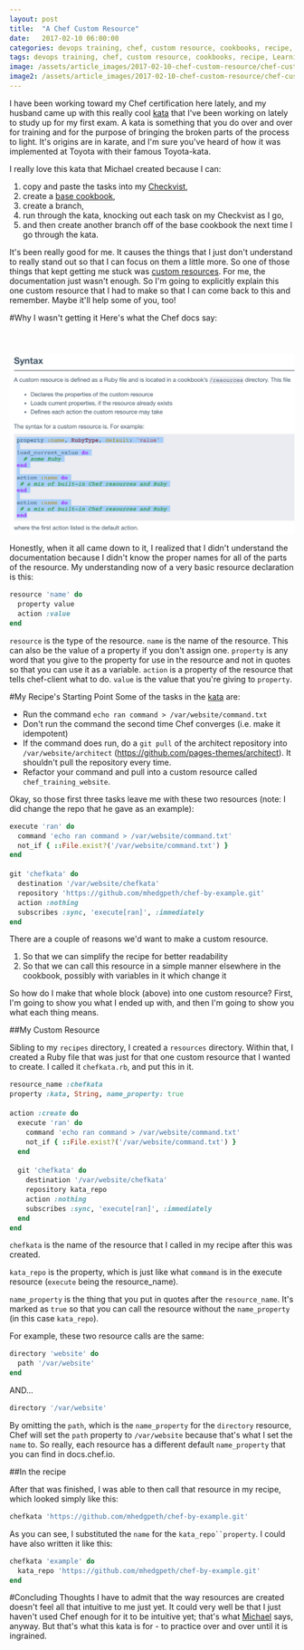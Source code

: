 ```yaml
---
layout: post
title:  "A Chef Custom Resource"
date:   2017-02-10 06:00:00
categories: devops training, chef, custom resource, cookbooks, recipe, Learning, kata
tags: devops training, chef, custom resource, cookbooks, recipe, Learning, kata
image: /assets/article_images/2017-02-10-chef-custom-resource/chef-custom-resource.jpg
image2: /assets/article_images/2017-02-10-chef-custom-resource/chef-custom-resource-mobile.jpg
---
```

I have been working toward my Chef certification here lately, and my husband came up with this really cool [kata](https://github.com/mhedgpeth/chef-by-example) that I've been working on lately to study up for my first exam. A kata is something that you do over and over for training and for the purpose of bringing the broken parts of the process to light. It's origins are in karate, and I'm sure you've heard of how it was implemented at Toyota with their famous Toyota-kata. 

I really love this kata that Michael created because I can:

1) copy and paste the tasks into my [Checkvist](https://checkvist.com/),
2) create a [base cookbook](https://github.com/anniehedgpeth/chefkata), 
3) create a branch, 
4) run through the kata, knocking out each task on my Checkvist as I go, 
5) and then create another branch off of the base cookbook the next time I go through the kata.

It's been really good for me. It causes the things that I just don't understand to really stand out so that I can focus on them a little more. So one of those things that kept getting me stuck was [custom resources](https://docs.chef.io/custom_resources.html). For me, the documentation just wasn't enough. So I'm going to explicitly explain this one custom resource that I had to make so that I can come back to this and remember. Maybe it'll help some of you, too!

#Why I wasn't getting it
Here's what the Chef docs say:

[<img src='/assets/article_images/2017-02-10-chef-custom-resource/chefdocs.png' style='display: block; margin-left: auto; margin-right: auto; padding-top: 40px' />](https://docs.chef.io/custom_resources.html)

Honestly, when it all came down to it, I realized that I didn't understand the documentation because I didn't know the proper names for all of the parts of the resource. My understanding now of a very basic resource declaration is this:

```ruby
resource 'name' do  
  property value
  action :value
end
```

`resource` is the type of the resource.
`name` is the name of the resource. This can also be the value of a property if you don't assign one.
`property` is any word that you give to the property for use in the resource and not in quotes so that you can use it as a variable. 
`action` is a property of the resource that tells chef-client what to do.
`value` is the value that you're giving to `property`.

#My Recipe's Starting Point
Some of the tasks in the [kata](hhttps://github.com/mhedgpeth/chef-by-example) are:
 - Run the command `echo ran command > /var/website/command.txt`
 - Don't run the command the second time Chef converges (i.e. make it idempotent)
 - If the command does run, do a `git pull` of the architect repository into `/var/website/architect` (https://github.com/pages-themes/architect). It shouldn't pull the repository every time.
 - Refactor your command and pull into a custom resource called `chef_training_website`.

Okay, so those first three tasks leave me with these two resources (note: I did change the repo that he gave as an example):

```ruby
execute 'ran' do
  command 'echo ran command > /var/website/command.txt'
  not_if { ::File.exist?('/var/website/command.txt') }
end

git 'chefkata' do
  destination '/var/website/chefkata'
  repository 'https://github.com/mhedgpeth/chef-by-example.git'
  action :nothing
  subscribes :sync, 'execute[ran]', :immediately
end
```

There are a couple of reasons we'd want to make a custom resource. 
1. So that we can simplify the recipe for better readability
2. So that we can call this resource in a simple manner elsewhere in the cookbook, possibly with variables in it which change it 

So how do I make that whole block (above) into one custom resource? First, I'm going to show you what I ended up with, and then I'm going to show you what each thing means.

##My Custom Resource

Sibling to my `recipes` directory, I created a `resources` directory. Within that, I created a Ruby file that was just for that one custom resource that I wanted to create. I called it `chefkata.rb`, and put this in it.

```ruby
resource_name :chefkata 
property :kata, String, name_property: true

action :create do
  execute 'ran' do
    command 'echo ran command > /var/website/command.txt'
    not_if { ::File.exist?('/var/website/command.txt') }
  end

  git 'chefkata' do
    destination '/var/website/chefkata'
    repository kata_repo
    action :nothing
    subscribes :sync, 'execute[ran]', :immediately
  end
end
```
`chefkata` is the name of the resource that I called in my recipe after this was created.

`kata_repo` is the property, which is just like what `command` is in the execute resource (`execute` being the resource_name). 

`name_property` is the thing that you put in quotes after the `resource_name`. It's marked as `true` so that you can call the resource without the `name_property` (in this case `kata_repo`).

For example, these two resource calls are the same:

```ruby
directory 'website' do
  path '/var/website'
end
```

AND...

```ruby
directory '/var/website'
```

By omitting the `path`, which is the `name_property` for the `directory` resource, Chef will set the `path` property to `/var/website` because that's what I set the `name` to. So really, each resource has a different default `name_property` that you can find in docs.chef.io. 

##In the recipe

After that was finished, I was able to then call that resource in my recipe, which looked simply like this:

```ruby
chefkata 'https://github.com/mhedgpeth/chef-by-example.git'
```

As you can see, I substituted the `name` for the `kata_repo``property`. I could have also written it like this:

```ruby
chefkata 'example' do
  kata_repo 'https://github.com/mhedgpeth/chef-by-example.git'
end
```

#Concluding Thoughts
I have to admit that the way resources are created doesn't feel all that intuitive to me just yet. It could very well be that I just haven't used Chef enough for it to be intuitive yet; that's what [Michael](http://hedge-ops.com) says, anyway. But that's what this kata is for - to practice over and over until it is ingrained. 